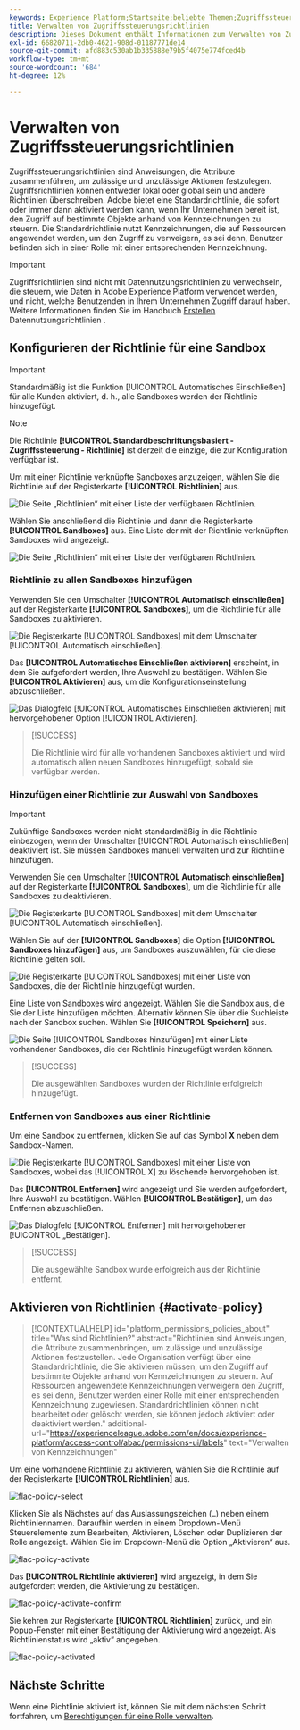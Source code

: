 ```yaml
---
keywords: Experience Platform;Startseite;beliebte Themen;Zugriffssteuerung;attributbasierte Zugriffssteuerung;ABAC
title: Verwalten von Zugriffssteuerungsrichtlinien
description: Dieses Dokument enthält Informationen zum Verwalten von Zugriffssteuerungsrichtlinien über die Benutzeroberfläche „Berechtigungen“ in Adobe Experience Cloud.
exl-id: 66820711-2db0-4621-908d-01187771de14
source-git-commit: afd883c530ab1b335888e79b5f4075e774fced4b
workflow-type: tm+mt
source-wordcount: '684'
ht-degree: 12%

---
```


# Verwalten von Zugriffssteuerungsrichtlinien

Zugriffssteuerungsrichtlinien sind Anweisungen, die Attribute zusammenführen, um zulässige und unzulässige Aktionen festzulegen. Zugriffsrichtlinien können entweder lokal oder global sein und andere Richtlinien überschreiben. Adobe bietet eine Standardrichtlinie, die sofort oder immer dann aktiviert werden kann, wenn Ihr Unternehmen bereit ist, den Zugriff auf bestimmte Objekte anhand von Kennzeichnungen zu steuern. Die Standardrichtlinie nutzt Kennzeichnungen, die auf Ressourcen angewendet werden, um den Zugriff zu verweigern, es sei denn, Benutzer befinden sich in einer Rolle mit einer entsprechenden Kennzeichnung.

>[!IMPORTANT]
>
>Zugriffsrichtlinien sind nicht mit Datennutzungsrichtlinien zu verwechseln, die steuern, wie Daten in Adobe Experience Platform verwendet werden, und nicht, welche Benutzenden in Ihrem Unternehmen Zugriff darauf haben. Weitere Informationen finden Sie im Handbuch [ Erstellen ](../../../data-governance/policies/create.md) Datennutzungsrichtlinien .

<!-- ## Create a new policy

To create a new policy, select the **[!UICONTROL Policies]** tab in the sidebar and select **[!UICONTROL Create Policy]**.

![flac-new-policy](../../images/flac-ui/flac-new-policy.png)

The **[!UICONTROL Create a new policy]** dialog appears, prompting you to enter a name, and an optional description. When finished, select **[!UICONTROL Confirm]**.

![flac-create-new-policy](../../images/flac-ui/flac-create-new-policy.png)

Using the dropdown arrow select if you would like to **Permit access to** (![flac-permit-access-to](../../images/flac-ui/flac-permit-access-to.png)) a resource or **Deny access to** (![flac-deny-access-to](../../images/flac-ui/flac-deny-access-to.png)) a resource.

Next, select the resource that you would like to include in the policy using the dropdown menu and search access type, read or write.

![flac-flac-policy-resource-dropdown](../../images/flac-ui/flac-policy-resource-dropdown.png)

Next, using the dropdown arrow select the condition you would like to apply to this policy, **The following being true** (![flac-policy-true](../../images/flac-ui/flac-policy-true.png)) or **The following being false** (![flac-policy-false](../../images/flac-ui/flac-policy-false.png)).

Select the plus icon to **Add matches expression** or **Add expression group** for the resource. 

![flac-policy-expression](../../images/flac-ui/flac-policy-expression.png)

Using the dropdown, select the **Resource**.

![flac-policy-resource-dropdown](../../images/flac-ui/flac-policy-resource-dropdown-1.png)

Next, using the dropdown select the **Matches**.

![flac-policy-matches-dropdown](../../images/flac-ui/flac-policy-matches-dropdown.png)

Next, using the dropdown, select the type of label (**[!UICONTROL Core label]** or **[!UICONTROL Custom label]**) to match the label assigned to the User in roles.

![flac-policy-user-dropdown](../../images/flac-ui/flac-policy-user-dropdown.png)

Finally, select the **Sandbox** that you would like the policy conditions to apply to, using the dropdown menu.

![flac-policy-sandboxes-dropdown](../../images/flac-ui/flac-policy-sandboxes-dropdown.png)

Select **Add resource** to add more resources. Once finished, select **[!UICONTROL Save and exit]**.

![flac-policy-save-and-exit](../../images/flac-ui/flac-policy-save-and-exit.png)

The new policy is successfully created, and you are redirected to the **[!UICONTROL Policies]** tab, where you will see the newly created policy appear in the list. 

![flac-policy-saved](../../images/flac-ui/flac-policy-saved.png)

## Edit a policy

To edit an existing policy, select the policy from the **[!UICONTROL Policies]** tab. Alternatively, use the filter option to filter the results to find the policy you want to edit.

![flac-policy-select](../../images/flac-ui/flac-policy-select.png)

Next, select the ellipsis (`…`) next to the policies name, and a dropdown displays controls to edit, deactivate, delete, or duplicate the role. Select edit from the dropdown.

![flac-policy-edit](../../images/flac-ui/flac-policy-edit.png)

The policy permissions screen appears. Make the updates then select **[!UICONTROL Save and exit]**.

![flac-policy-save-and-exit](../../images/flac-ui/flac-policy-save-and-exit.png)

The policy is successfully updated, and you are redirected to the **[!UICONTROL Policies]** tab.

## Duplicate a policy

To duplicate an existing policy, select the policy from the **[!UICONTROL Policies]** tab. Alternatively, use the filter option to filter the results to find the policy you want to edit.

![flac-policy-select](../../images/flac-ui/flac-policy-select.png)

Next, select the ellipsis (`…`) next to a policies name, and a dropdown displays controls to edit, deactivate, delete, or duplicate the role. Select duplicate from the dropdown.

![flac-policy-duplicate](../../images/flac-ui/flac-policy-duplicate.png)

The **[!UICONTROL Duplicate policy]** dialog appears, prompting you to confirm the duplication. 

![flac-policy-duplicate-confirm](../../images/flac-ui/flac-duplicate-confirm.png)

The new policy appears in the list as a copy of the original on the **[!UICONTROL Policies]** tab.

![flac-role-duplicate-saved](../../images/flac-ui/flac-role-duplicate-saved.png)

## Delete a policy

To delete an existing policy, select the policy from the **[!UICONTROL Policies]** tab. Alternatively, use the filter option to filter the results to find the policy you want to delete.

![flac-policy-select](../../images/flac-ui/flac-policy-select.png)

Next, select the ellipsis (`…`) next to a policies name, and a dropdown displays controls to edit, deactivate, delete, or duplicate the role. Select delete from the dropdown.

![flac-policy-delete](../../images/flac-ui/flac-policy-delete.png)

The **[!UICONTROL Delete user policy]** dialog appears, prompting you to confirm the deletion. 

![flac-policy-delete-confirm](../../images/flac-ui/flac-policy-delete-confirm.png)

You are returned to the **[!UICONTROL policies]** tab and a confirmation of deletion pop over appears.

![flac-policy-delete-confirmation](../../images/flac-ui/flac-policy-delete-confirmation.png) -->

## Konfigurieren der Richtlinie für eine Sandbox

>[!IMPORTANT]
>
>Standardmäßig ist die Funktion [!UICONTROL Automatisches Einschließen] für alle Kunden aktiviert, d. h., alle Sandboxes werden der Richtlinie hinzugefügt.

>[!NOTE]
>
>Die Richtlinie **[!UICONTROL Standardbeschriftungsbasiert - Zugriffssteuerung - Richtlinie]** ist derzeit die einzige, die zur Konfiguration verfügbar ist.

Um mit einer Richtlinie verknüpfte Sandboxes anzuzeigen, wählen Sie die Richtlinie auf der Registerkarte **[!UICONTROL Richtlinien]** aus.

![Die Seite „Richtlinien“ mit einer Liste der verfügbaren Richtlinien.](../../images/abac-end-to-end-user-guide/abac-policies-page.png)

Wählen Sie anschließend die Richtlinie und dann die Registerkarte **[!UICONTROL Sandboxes]** aus. Eine Liste der mit der Richtlinie verknüpften Sandboxes wird angezeigt.

![Die Seite „Richtlinien“ mit einer Liste der verfügbaren Richtlinien.](../../images/flac-ui/abac-policies-sandboxes-tab.png)

### Richtlinie zu allen Sandboxes hinzufügen

Verwenden Sie den Umschalter **[!UICONTROL Automatisch einschließen]** auf der Registerkarte **[!UICONTROL Sandboxes]**, um die Richtlinie für alle Sandboxes zu aktivieren.

![Die Registerkarte [!UICONTROL Sandboxes] mit dem Umschalter [!UICONTROL Automatisch einschließen].](../../images/flac-ui/abac-policies-auto-include.png)

Das **[!UICONTROL Automatisches Einschließen aktivieren]** erscheint, in dem Sie aufgefordert werden, Ihre Auswahl zu bestätigen. Wählen Sie **[!UICONTROL Aktivieren]** aus, um die Konfigurationseinstellung abzuschließen.

![Das Dialogfeld [!UICONTROL Automatisches Einschließen aktivieren] mit hervorgehobener Option [!UICONTROL Aktivieren].](../../images/flac-ui/abac-policies-auto-include-enable.png)

>[!SUCCESS]
>
>Die Richtlinie wird für alle vorhandenen Sandboxes aktiviert und wird automatisch allen neuen Sandboxes hinzugefügt, sobald sie verfügbar werden.

### Hinzufügen einer Richtlinie zur Auswahl von Sandboxes

>[!IMPORTANT]
>
>Zukünftige Sandboxes werden nicht standardmäßig in die Richtlinie einbezogen, wenn der Umschalter [!UICONTROL Automatisch einschließen] deaktiviert ist. Sie müssen Sandboxes manuell verwalten und zur Richtlinie hinzufügen.

Verwenden Sie den Umschalter **[!UICONTROL Automatisch einschließen]** auf der Registerkarte **[!UICONTROL Sandboxes]**, um die Richtlinie für alle Sandboxes zu deaktivieren.

![Die Registerkarte [!UICONTROL Sandboxes] mit dem Umschalter [!UICONTROL Automatisch einschließen].](../../images/flac-ui/abac-policies-auto-include.png)

Wählen Sie auf der **[!UICONTROL Sandboxes]** die Option **[!UICONTROL Sandboxes hinzufügen]** aus, um Sandboxes auszuwählen, für die diese Richtlinie gelten soll.

![Die Registerkarte [!UICONTROL Sandboxes] mit einer Liste von Sandboxes, die der Richtlinie hinzugefügt wurden.](../../images/flac-ui/abac-policies-sandboxes-tab-add.png)

Eine Liste von Sandboxes wird angezeigt. Wählen Sie die Sandbox aus, die Sie der Liste hinzufügen möchten. Alternativ können Sie über die Suchleiste nach der Sandbox suchen. Wählen Sie **[!UICONTROL Speichern]** aus.

![Die Seite [!UICONTROL Sandboxes hinzufügen] mit einer Liste vorhandener Sandboxes, die der Richtlinie hinzugefügt werden können.](../../images/flac-ui/abac-policies-sandboxes-list.png)

>[!SUCCESS]
>
>Die ausgewählten Sandboxes wurden der Richtlinie erfolgreich hinzugefügt.

### Entfernen von Sandboxes aus einer Richtlinie

Um eine Sandbox zu entfernen, klicken Sie auf das Symbol **X** neben dem Sandbox-Namen.

![Die Registerkarte [!UICONTROL Sandboxes] mit einer Liste von Sandboxes, wobei das [!UICONTROL X] zu löschende hervorgehoben ist.](../../images/flac-ui/abac-policies-remove-sandbox-x.png)

Das **[!UICONTROL Entfernen]** wird angezeigt und Sie werden aufgefordert, Ihre Auswahl zu bestätigen. Wählen **[!UICONTROL Bestätigen]**, um das Entfernen abzuschließen.

![Das Dialogfeld [!UICONTROL Entfernen] mit hervorgehobener [!UICONTROL  „Bestätigen].](../../images/flac-ui/abac-policies-remove-sandbox.png)

>[!SUCCESS]
>
>Die ausgewählte Sandbox wurde erfolgreich aus der Richtlinie entfernt.

## Aktivieren von Richtlinien {#activate-policy}

>[!CONTEXTUALHELP]
>id="platform_permissions_policies_about"
>title="Was sind Richtlinien?"
>abstract="Richtlinien sind Anweisungen, die Attribute zusammenbringen, um zulässige und unzulässige Aktionen festzustellen. Jede Organisation verfügt über eine Standardrichtlinie, die Sie aktivieren müssen, um den Zugriff auf bestimmte Objekte anhand von Kennzeichnungen zu steuern. Auf Ressourcen angewendete Kennzeichnungen verweigern den Zugriff, es sei denn, Benutzer werden einer Rolle mit einer entsprechenden Kennzeichnung zugewiesen. Standardrichtlinien können nicht bearbeitet oder gelöscht werden, sie können jedoch aktiviert oder deaktiviert werden."
>additional-url="https://experienceleague.adobe.com/en/docs/experience-platform/access-control/abac/permissions-ui/labels" text="Verwalten von Kennzeichnungen"

Um eine vorhandene Richtlinie zu aktivieren, wählen Sie die Richtlinie auf der Registerkarte **[!UICONTROL Richtlinien]** aus.

![flac-policy-select](../../images/abac-end-to-end-user-guide/abac-policies-page.png)

Klicken Sie als Nächstes auf das Auslassungszeichen (`…`) neben einem Richtliniennamen. Daraufhin werden in einem Dropdown-Menü Steuerelemente zum Bearbeiten, Aktivieren, Löschen oder Duplizieren der Rolle angezeigt. Wählen Sie im Dropdown-Menü die Option „Aktivieren“ aus.

![flac-policy-activate](../../images/abac-end-to-end-user-guide/abac-policies-activate.png)

Das **[!UICONTROL Richtlinie aktivieren]** wird angezeigt, in dem Sie aufgefordert werden, die Aktivierung zu bestätigen.

![flac-policy-activate-confirm](../../images/abac-end-to-end-user-guide/abac-activate-policies-dialog.png)


Sie kehren zur Registerkarte **[!UICONTROL Richtlinien]** zurück, und ein Popup-Fenster mit einer Bestätigung der Aktivierung wird angezeigt. Als Richtlinienstatus wird „aktiv“ angegeben.

![flac-policy-activated](../../images/abac-end-to-end-user-guide/abac-policies-confirm-activate.png)

## Nächste Schritte

Wenn eine Richtlinie aktiviert ist, können Sie mit dem nächsten Schritt fortfahren, um [Berechtigungen für eine Rolle verwalten](permissions.md).
